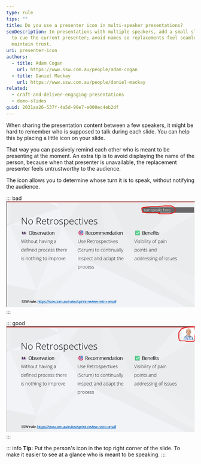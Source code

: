 ```yaml
---
type: rule
tips: ""
title: Do you use a presenter icon in multi-speaker presentations?
seoDescription: In presentations with multiple speakers, add a small slide icon
  to cue the current presenter; avoid names so replacements feel seamless and
  maintain trust.
uri: presenter-icon
authors:
  - title: Adam Cogan
    url: https://www.ssw.com.au/people/adam-cogan
  - title: Daniel Mackay
    url: https://www.ssw.com.au/people/daniel-mackay
related:
  - craft-and-deliver-engaging-presentations
  - demo-slides
guid: 2031aa26-537f-4a5d-90e7-e000ec4eb2df
---
```

When sharing the presentation content between a few speakers, it might be hard to remember who is supposed to talk during each slide. You can help this by placing a little icon on your slide. 

That way you can passively remind each other who is meant to be presenting at the moment. An extra tip is to avoid displaying the name of the person, because when that presenter is unavailable, the replacement presenter feels untrustworthy to the audience.

<!--endintro-->

The icon allows you to determine whose turn it is to speak, without notifying the audience.

::: bad
![Figure: Bad example - Presenter name shown in a slide as a note](presenter-icon-bad.png)
:::

::: good
![Figure: Good example - Use a subtle icon to indicate the presenter](presenter-icon-good.png)
:::

::: info
**Tip:** Put the person's icon in the top right corner of the slide. To make it easier to see at a glance who is meant to be speaking.
:::
